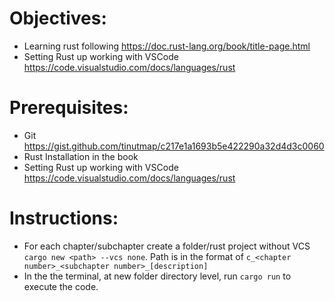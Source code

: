 # Objectives:

- Learning rust following https://doc.rust-lang.org/book/title-page.html
- Setting Rust up working with VSCode https://code.visualstudio.com/docs/languages/rust

# Prerequisites:

- Git https://gist.github.com/tinutmap/c217e1a1693b5e422290a32d4d3c0060
- Rust Installation in the book
- Setting Rust up working with VSCode https://code.visualstudio.com/docs/languages/rust

# Instructions:

- For each chapter/subchapter create a folder/rust project without VCS `cargo new <path> --vcs none`. Path is in the format of `c_<chapter number>_<subchapter number>_[description]`
- In the the terminal, at new folder directory level, run `cargo run` to execute the code.
